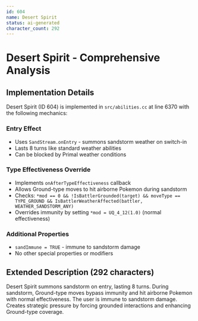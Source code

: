 ```yaml
---
id: 604
name: Desert Spirit
status: ai-generated
character_count: 292
---
```


# Desert Spirit - Comprehensive Analysis

## Implementation Details
Desert Spirit (ID 604) is implemented in `src/abilities.cc` at line 6370 with the following mechanics:

### Entry Effect
- Uses `SandStream.onEntry` - summons sandstorm weather on switch-in
- Lasts 8 turns like standard weather abilities
- Can be blocked by Primal weather conditions

### Type Effectiveness Override
- Implements `onAfterTypeEffectiveness` callback
- Allows Ground-type moves to hit airborne Pokemon during sandstorm
- Checks: `*mod == 0 && !IsBattlerGrounded(target) && moveType == TYPE_GROUND && IsBattlerWeatherAffected(battler, WEATHER_SANDSTORM_ANY)`
- Overrides immunity by setting `*mod = UQ_4_12(1.0)` (normal effectiveness)

### Additional Properties
- `sandImmune = TRUE` - immune to sandstorm damage
- No other special properties or modifiers

## Extended Description (292 characters)
Desert Spirit summons sandstorm on entry, lasting 8 turns. During sandstorm, Ground-type moves bypass immunity and hit airborne Pokemon with normal effectiveness. The user is immune to sandstorm damage. Creates strategic pressure by forcing grounded interactions and enhancing Ground-type coverage.